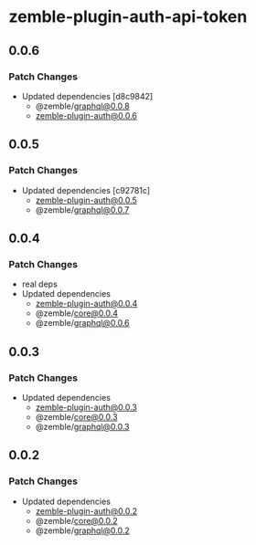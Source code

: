# zemble-plugin-auth-api-token

## 0.0.6

### Patch Changes

- Updated dependencies [d8c9842]
  - @zemble/graphql@0.0.8
  - zemble-plugin-auth@0.0.6

## 0.0.5

### Patch Changes

- Updated dependencies [c92781c]
  - zemble-plugin-auth@0.0.5
  - @zemble/graphql@0.0.7

## 0.0.4

### Patch Changes

- real deps
- Updated dependencies
  - zemble-plugin-auth@0.0.4
  - @zemble/core@0.0.4
  - @zemble/graphql@0.0.6

## 0.0.3

### Patch Changes

- Updated dependencies
  - zemble-plugin-auth@0.0.3
  - @zemble/core@0.0.3
  - @zemble/graphql@0.0.3

## 0.0.2

### Patch Changes

- Updated dependencies
  - zemble-plugin-auth@0.0.2
  - @zemble/core@0.0.2
  - @zemble/graphql@0.0.2
